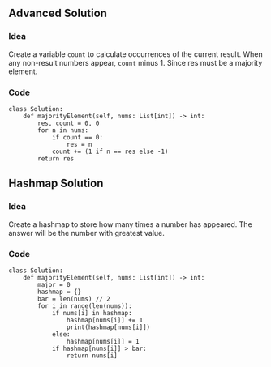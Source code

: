 ## Advanced Solution

### Idea

Create a variable `count` to calculate occurrences of the current result.
When any non-result numbers appear, `count` minus 1.
Since res must be a majority element.

### Code
```
class Solution:
    def majorityElement(self, nums: List[int]) -> int:
        res, count = 0, 0
        for n in nums:
            if count == 0:
                res = n
            count += (1 if n == res else -1)
        return res
```

## Hashmap Solution 

### Idea
Create a hashmap to store how many times a number has appeared.
The answer will be the number with greatest value.

### Code

```
class Solution:
    def majorityElement(self, nums: List[int]) -> int:
        major = 0
        hashmap = {}
        bar = len(nums) // 2
        for i in range(len(nums)):
            if nums[i] in hashmap:
                hashmap[nums[i]] += 1
                print(hashmap[nums[i]])
            else:
                hashmap[nums[i]] = 1
            if hashmap[nums[i]] > bar:
                return nums[i]
```
